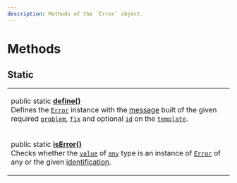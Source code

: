 ```yaml
---
description: Methods of the `Error` object.
---
```


# Methods

## Static

|                                                                                                                                                                                                                                                                                                                                                                                                                                                                                                                                                     |
| --------------------------------------------------------------------------------------------------------------------------------------------------------------------------------------------------------------------------------------------------------------------------------------------------------------------------------------------------------------------------------------------------------------------------------------------------------------------------------------------------------------------------------------------------- |
| <p>public static <a href="static-define.md"><strong>define()</strong></a><br>Defines the <a href="broken-reference"><code>Error</code></a> instance with the <a href="../../commonerror/accessors/get-message.md">message</a> built of the given required <a href="static-define.md#problem-string"><code>problem</code></a>, <a href="static-define.md#fix-string"><code>fix</code></a> and optional <a href="static-define.md#id-id"><code>id</code></a> on the <a href="static-define.md#template-error.template"><code>template</code></a>.</p> |
| <p>public static <a href="static-iserror.md"><strong>isError()</strong></a><strong></strong><br><strong></strong>Checks whether the <a href="./#value-any"><code>value</code></a> of <a href="https://www.typescriptlang.org/docs/handbook/2/everyday-types.html#any"><code>any</code></a> type is an instance of <a href="broken-reference"><code>Error</code></a> of any or the given <a href="./#id-id">identification</a>.</p>                                                                                                                  |
